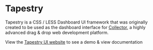 # Tapestry
Tapestry is a CSS / LESS Dashboard UI framework that was originally created to be used as the dashboard interface for [Collector](http://www.github.com/collector/home), a highly advanced drag & drop web development platform.

View the [Tapestry UI website](http://collector.github.io/Tapestry/) to see a demo & view documentation
